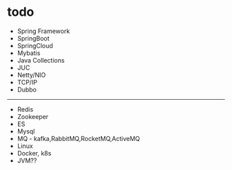 # todo 
* Spring Framework
* SpringBoot
* SpringCloud
* Mybatis
* Java Collections
* JUC
* Netty/NIO
* TCP/IP
* Dubbo

---
* Redis
* Zookeeper
* ES
* Mysql
* MQ - kafka,RabbitMQ,RocketMQ,ActiveMQ
* Linux
* Docker, k8s
* JVM??
